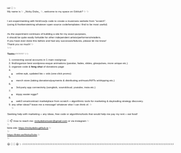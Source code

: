 <div style="font-size:6px; line-height:8px; font-family:sans-serif;">
  Hi! 👋 ✨<br>
My name is ✨ _Nicky Dubs_ ✨, welcome to my space on GitHub?  ✨ ✨<br><br>
  
I am experimenting with html/css/js code to create a musicians website from "scratch".<br> 
(using & frankensteining whatever open-source code/templates i find to be most useful)<br><br>
  
As the experiment continues of building a site for my exact purposes, <br>
  it should be quite easily forkable for other independent artists/performers/retailers.<br> 
If you have ever done this before and had any successes/failures, please let me know!  <br>
  Thank you so much! ✨<br>✨✨<br>

<b>Tasks:</b>⚡⚡⚡⚡⚡ ✨✨<br>
1. connecting social accounts in 1 main row/group<br>
2. find/organize best wordpress-esque animations (paralax, fades, slides, glowpulses, more unique etc.)<br>
3. organize code & **feng** **shui** of donations page<br>
4. + online epk, updated bio + vids (one-click promo)<br>
5. + merch store (taking donations/payments & distributing art/music/NFTs w/shipping etc.)<br>
6. + 3rd-party app connectivity (songkick, soundcloud, youtube, insta etc.)<br>
7. + trippy easter eggs?<br>
8. + web3 smartcontract marketplace from scratch + algorithmic tools for marketing & daytrading strategy discovery.<br>
9. any other ideas?  leave me a message!  whatever else I can think of. ✨<br>✨<br>
  
 Seeking help with marketing + any ideas, free code or algorithms/tools that would help me pay my rent + eat food! <br><br>
💬 📫 How to reach me: nickydubsmusic@gmail.com or via instagram  ✨<br>✨<br>
beta site: https://nickydubs.github.io  ✨<br>✨<br>
https://linktr.ee/NickyDubs  ✨<br>✨<br>

<!-- ⚡⚡⚡⚡⚡⚡⚡⚡⚡ Fun fact: farts & penises are the best  ⚡⚡⚡⚡⚡
**nickydubs/nickydubs** is a ✨ _special_ ✨ repository because its `README.md` (this file) appears on your GitHub profile.
Here are some ideas to get you started:
-->
😄 🤔 👯 😄 ✨ ⚡⚡⚡⚡⚡⚡⚡⚡⚡⚡⚡⚡⚡⚡⚡⚡⚡⚡⚡⚡⚡⚡⚡⚡⚡⚡⚡⚡⚡⚡⚡⚡⚡⚡⚡⚡⚡⚡⚡⚡⚡⚡⚡⚡⚡⚡⚡⚡⚡⚡⚡⚡⚡⚡⚡⚡⚡⚡⚡⚡⚡⚡⚡⚡⚡⚡⚡⚡⚡⚡⚡⚡⚡⚡⚡⚡⚡⚡⚡⚡⚡⚡⚡⚡⚡⚡⚡⚡⚡⚡
<!---->
